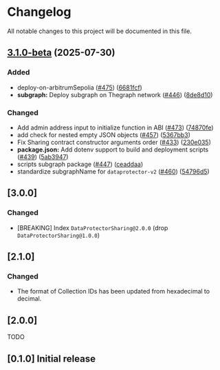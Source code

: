 # Changelog

All notable changes to this project will be documented in this file.

## [3.1.0-beta](https://github.com/iExecBlockchainComputing/dataprotector-sdk/compare/dataprotector-v2-v3.0.0...dataprotector-v2-v3.1.0-beta) (2025-07-30)

### Added

* deploy-on-arbitrumSepolia ([#475](https://github.com/iExecBlockchainComputing/dataprotector-sdk/issues/475)) ([6681fcf](https://github.com/iExecBlockchainComputing/dataprotector-sdk/commit/6681fcf9d6ec34c9ab075a90caa96d347cc06f92))
* **subgraph:** Deploy subgraph on Thegraph network ([#446](https://github.com/iExecBlockchainComputing/dataprotector-sdk/issues/446)) ([8de8d10](https://github.com/iExecBlockchainComputing/dataprotector-sdk/commit/8de8d10ec7ddc1d1a44eee3df3b05352d8adcc58))

### Changed

* Add admin address input to initialize function in ABI ([#473](https://github.com/iExecBlockchainComputing/dataprotector-sdk/issues/473)) ([74870fe](https://github.com/iExecBlockchainComputing/dataprotector-sdk/commit/74870feb37c606894bdfaff29165cff3775dd6fd))
* add check for nested empty JSON objects ([#457](https://github.com/iExecBlockchainComputing/dataprotector-sdk/issues/457)) ([5367bb3](https://github.com/iExecBlockchainComputing/dataprotector-sdk/commit/5367bb35877da4338fcdf7033a8a1e567177f0b6))
* Fix Sharing contract constructor arguments order ([#433](https://github.com/iExecBlockchainComputing/dataprotector-sdk/issues/433)) ([230e035](https://github.com/iExecBlockchainComputing/dataprotector-sdk/commit/230e035c4b06bcd26b4bce21c72916fc9c12ecde))
* **package.json:** Add dotenv support to build and deployment scripts ([#439](https://github.com/iExecBlockchainComputing/dataprotector-sdk/issues/439)) ([5ab3947](https://github.com/iExecBlockchainComputing/dataprotector-sdk/commit/5ab3947ee57f75e19e6911cbe774766bc21dc274))
* scripts subgraph package ([#447](https://github.com/iExecBlockchainComputing/dataprotector-sdk/issues/447)) ([ceaddaa](https://github.com/iExecBlockchainComputing/dataprotector-sdk/commit/ceaddaa424064c0cae4c1f53506a16ad29097bf7))
* standardize subgraphName for `dataprotector-v2` ([#460](https://github.com/iExecBlockchainComputing/dataprotector-sdk/issues/460)) ([54796d5](https://github.com/iExecBlockchainComputing/dataprotector-sdk/commit/54796d5de7f68a4a1b37e3273e4d5493c69ab719))

## [3.0.0]

### Changed

* [BREAKING] Index `DataProtectorSharing@2.0.0` (drop `DataProtectorSharing@1.0.0`)

## [2.1.0]

### Changed

* The format of Collection IDs has been updated from hexadecimal to decimal.

## [2.0.0]

TODO

## [0.1.0] Initial release
